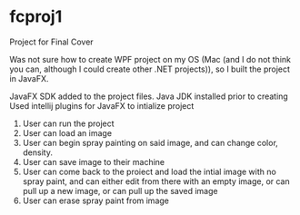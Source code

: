 # fcproj1
Project for Final Cover

Was not sure how to create WPF project on my OS (Mac (and I do not think you can, although I could create other .NET projects)), so I built the project in JavaFX.

JavaFX SDK added to the project files.
Java JDK installed prior to creating
Used intellij plugins for JavaFX to intialize project

1. User can run the project
2. User can load an image
3. User can begin spray painting on said image, and can change color, density.
4. User can save image to their machine
5. User can come back to the proiect and load the intial image with no spray paint, and can either edit from there with an empty image, or can pull up a new image, or can pull up the saved image
6. User can erase spray paint from image
